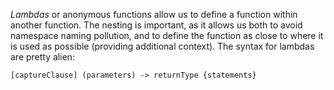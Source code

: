 
*Lambdas* or anonymous functions allow us to define a function within another function. The nesting is important, as it allows us both to avoid namespace naming pollution, and to define the function as close to where it is used as possible (providing additional context). The syntax for lambdas are pretty alien:

`[captureClause] (parameters) -> returnType {statements}`


